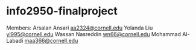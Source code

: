 # info2950-finalproject
Members:
Arsalan Ansari <aa2324@cornell.edu>
Yolanda Liu <yl995@cornell.edu>
Wassan Nasreddin <wn66@cornell.edu>
Mohammad Al-Labadi <maa366@cornell.edu>

